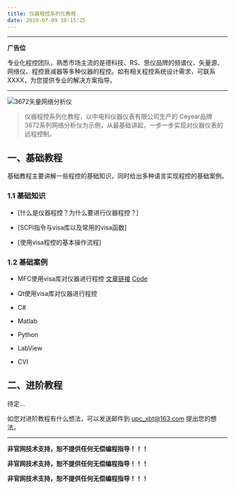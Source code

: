```yaml
---
title: 仪器程控系列化教程
date: 2019-07-09 10:15:25
---
```


---

**广告位**

专业化程控团队，熟悉市场主流的是德科技、RS、思仪品牌的频谱仪、矢量源、网络仪、程控衰减器等多种仪器的程控。如有相关程控系统设计需求，可联系XXXX，为您提供专业的解决方案指导。

---

![3672矢量网络分析仪](http://upload.ceyear.com:8028//upload/201804/19/201804190924529233.png)

> 仪器程控系列化教程，以中电科仪器仪表有限公司生产的 Ceyear品牌 3672系列网络分析仪为示例，从最基础讲起，一步一步实现对仪器仪表的远程控制。

## 一、基础教程

基础教程主要讲解一些程控的基础知识，同时给出多种语言实现程控的基础案例。

### 1.1 基础知识

- [什么是仪器程控？为什么要进行仪器程控？]

- [SCPI指令与visa库以及常用的visa函数]

- [使用visa程控的基本操作流程]

### 1.2 基础案例

- MFC使用visa库对仪器进行程控 [文章链接]() [Code]()

- Qt使用visa库对仪器进行程控

- C#

- Matlab

- Python

- LabView

- CVI

## 二、进阶教程

待定...



如您对进阶教程有什么想法，可以发送邮件到 [upc_xbt@163.com](mailto:upc_xbt@163.com) 提出您的想法。

---

**非官网技术支持，恕不提供任何无偿编程指导！！！**

**非官网技术支持，恕不提供任何无偿编程指导！！！**

**非官网技术支持，恕不提供任何无偿编程指导！！！**
